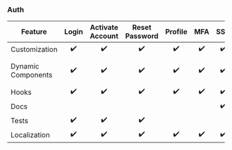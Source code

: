 ### Auth

| Feature           | Login              | Activate Account   | Reset Password     | Profile            | MFA                | SSO                | Teams              |
|-------------------|:------------------:|:------------------:|:------------------:|:------------------:|:------------------:|:------------------:|:------------------:|
| Customization     | :heavy_check_mark: | :heavy_check_mark: | :heavy_check_mark: | :heavy_check_mark: | :heavy_check_mark: | :heavy_check_mark: | :heavy_check_mark: |
| Dynamic Components| :heavy_check_mark: | :heavy_check_mark: | :heavy_check_mark: | :heavy_check_mark: | :heavy_check_mark: | :heavy_check_mark: | - missing FeTable  |
| Hooks             | :heavy_check_mark: | :heavy_check_mark: | :heavy_check_mark: | :heavy_check_mark: | :heavy_check_mark: | :heavy_check_mark: | :heavy_check_mark: |
| Docs              |                    |                    |                    |                    |                    | :heavy_check_mark: |                    |
| Tests             | :heavy_check_mark: | :heavy_check_mark: | :heavy_check_mark: |                    |                    |                    |                    |
| Localization      | :heavy_check_mark: | :heavy_check_mark: | :heavy_check_mark: | :heavy_check_mark: | :heavy_check_mark: | :heavy_check_mark: | :heavy_check_mark: |


